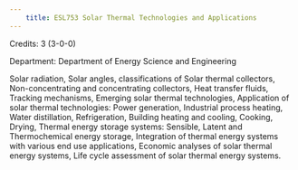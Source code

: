 ```yaml
---
    title: ESL753 Solar Thermal Technologies and Applications
---
```

Credits: 3 (3-0-0)

Department: Department of Energy Science and Engineering

Solar radiation, Solar angles, classifications of Solar thermal collectors, Non-concentrating and concentrating collectors, Heat transfer fluids, Tracking mechanisms, Emerging solar thermal technologies, Application of solar thermal technologies: Power generation, Industrial process heating, Water distillation, Refrigeration, Building heating and cooling, Cooking, Drying, Thermal energy storage systems: Sensible, Latent and Thermochemical energy storage, Integration of thermal energy systems with various end use applications, Economic analyses of solar thermal energy systems, Life cycle assessment of solar thermal energy systems.